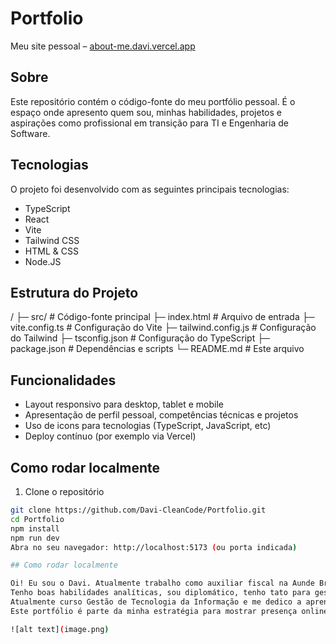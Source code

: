 # Portfolio

Meu site pessoal – [about-me.davi.vercel.app](https://about-me-davi.vercel.app)

## Sobre

Este repositório contém o código-fonte do meu portfólio pessoal. É o espaço onde apresento quem sou, minhas habilidades, projetos e aspirações como profissional em transição para TI e Engenharia de Software.

## Tecnologias

O projeto foi desenvolvido com as seguintes principais tecnologias:

- TypeScript
- React
- Vite
- Tailwind CSS
- HTML & CSS
- Node.JS

## Estrutura do Projeto

/
├─ src/ # Código-fonte principal
├─ index.html # Arquivo de entrada
├─ vite.config.ts # Configuração do Vite
├─ tailwind.config.js # Configuração do Tailwind
├─ tsconfig.json # Configuração do TypeScript
├─ package.json # Dependências e scripts
└─ README.md # Este arquivo

## Funcionalidades

- Layout responsivo para desktop, tablet e mobile
- Apresentação de perfil pessoal, competências técnicas e projetos
- Uso de icons para tecnologias (TypeScript, JavaScript, etc)
- Deploy contínuo (por exemplo via Vercel)

## Como rodar localmente

1. Clone o repositório

```bash
git clone https://github.com/Davi-CleanCode/Portfolio.git
cd Portfolio
npm install
npm run dev
Abra no seu navegador: http://localhost:5173 (ou porta indicada)

## Como rodar localmente

Oi! Eu sou o Davi. Atualmente trabalho como auxiliar fiscal na Aunde Brasil, mas estou em transição para a área de TI / Engenharia de Software.
Tenho boas habilidades analíticas, sou diplomático, tenho tato para gestão e liderança, e já atuo em ambiente de compliance e finanças.
Atualmente curso Gestão de Tecnologia da Informação e me dedico a aprender full-stack e DevOps.
Este portfólio é parte da minha estratégia para mostrar presença online, profissionalismo e meu crescimento nessa nova direção.

![alt text](image.png)
```
